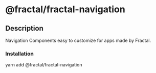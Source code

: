 # @fractal/fractal-navigation

## Description

Navigation Components easy to customize for apps made by Fractal.

### Installation

yarn add @fractal/fractal-navigation
